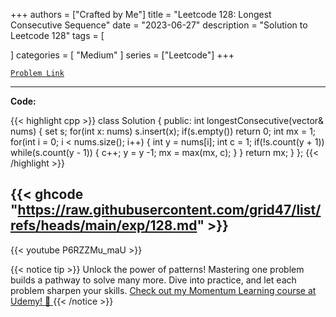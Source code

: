 
+++
authors = ["Crafted by Me"]
title = "Leetcode 128: Longest Consecutive Sequence"
date = "2023-06-27"
description = "Solution to Leetcode 128"
tags = [
    
]
categories = [
    "Medium"
]
series = ["Leetcode"]
+++



[`Problem Link`](https://leetcode.com/problems/longest-consecutive-sequence/description/)

---

**Code:**

{{< highlight cpp >}}
class Solution {
public:
    int longestConsecutive(vector<int>& nums) {
        set<int> s;
        for(int x: nums)
            s.insert(x);
        if(s.empty()) return 0;
        int mx = 1;
        for(int i = 0; i < nums.size(); i++) {
            int y = nums[i];
            int c = 1;
            if(!s.count(y + 1))
            while(s.count(y - 1)) {
                c++;
                y = y -1;
                mx = max(mx, c);
            }
        }
        return mx;
    }
};
{{< /highlight >}}

{{< ghcode "https://raw.githubusercontent.com/grid47/list/refs/heads/main/exp/128.md" >}}
---
{{< youtube P6RZZMu_maU >}}

{{< notice tip >}}
Unlock the power of patterns! Mastering one problem builds a pathway to solve many more. Dive into practice, and let each problem sharpen your skills. [Check out my Momentum Learning course at Udemy! 🚀 ](https://www.udemy.com/course/algorithms-and-data-structures-in-cpp/)
{{< /notice >}}

